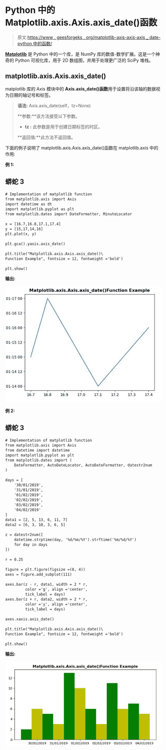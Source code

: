 # Python 中的 Matplotlib.axis.Axis.axis_date()函数

> 原文:[https://www . geesforgeks . org/matplotlib-axis-axis-axis _ date-python 中的函数/](https://www.geeksforgeeks.org/matplotlib-axis-axis-axis_date-function-in-python/)

[**Matplotlib**](https://www.geeksforgeeks.org/python-introduction-matplotlib/) 是 Python 中的一个库，是 NumPy 库的数值-数学扩展。这是一个神奇的 Python 可视化库，用于 2D 数组图，并用于处理更广泛的 SciPy 堆栈。

## matplotlib.axis.Axis.axis_date()

matplotlib 库的 Axis 模块中的 **Axis.axis_date()函数**用于设置将沿该轴的数据视为日期的轴记号和标签。

> **语法:** Axis.axis_date(self，tz=None)
> 
> **参数:**该方法接受以下参数。
> 
> *   **tz :** 此参数是用于创建日期标签的时区。
> 
> **返回值:**此方法不返回值。

下面的例子说明了 matplotlib.axis.Axis.axis_date()函数在 matplotlib.axis 中的作用:

**例 1:**

## 蟒蛇 3

```
# Implementation of matplotlib function 
from matplotlib.axis import Axis
import datetime as dt
import matplotlib.pyplot as plt
from matplotlib.dates import DateFormatter, MinuteLocator

x = [16.7,16.8,17.1,17.4]
y = [15,17,14,16]
plt.plot(x, y)

plt.gca().yaxis.axis_date()

plt.title("Matplotlib.axis.Axis.axis_date()\
Function Example", fontsize = 12, fontweight ='bold')

plt.show()
```

**输出:**

![](img/f5b9fcbfaeaf8efb1192fceb3fce780b.png)

**例 2:**

## 蟒蛇 3

```
# Implementation of matplotlib function 
from matplotlib.axis import Axis  
from datetime import datetime 
import matplotlib.pyplot as plt 
from matplotlib.dates import ( 
    DateFormatter, AutoDateLocator, AutoDateFormatter, datestr2num 
) 

days = [ 
    '30/01/2019', 
    '31/01/2019',  
    '01/02/2019', 
    '02/02/2019',  
    '03/02/2019',  
    '04/02/2019'
] 
data1 = [2, 5, 13, 6, 11, 7] 
data2 = [6, 3, 10, 3, 6, 5] 

z = datestr2num([ 
    datetime.strptime(day, '%d/%m/%Y').strftime('%m/%d/%Y') 
    for day in days 
]) 

r = 0.25

figure = plt.figure(figsize =(8, 4)) 
axes = figure.add_subplot(111) 

axes.bar(z - r, data1, width = 2 * r, 
         color ='g', align ='center', 
         tick_label = days)  
axes.bar(z + r, data2, width = 2 * r, 
         color ='y', align ='center',  
         tick_label = days) 

axes.xaxis.axis_date()

plt.title("Matplotlib.axis.Axis.axis_date()\
Function Example", fontsize = 12, fontweight ='bold') 

plt.show()
```

**输出:**

![](img/240ec99320c880f2359f56daa51a1f73.png)